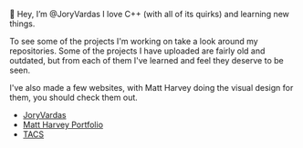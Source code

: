 👋 Hey, I’m @JoryVardas
I love C++ (with all of its quirks) and learning new things.

To see some of the projects I'm working on take a look around my repositories. Some of the projects I have uploaded are fairly old and outdated, but from each of them I've learned and feel they deserve to be seen.

I've also made a few websites, with Matt Harvey doing the visual design for them, you should check them out.
- [JoryVardas](https://joryvardas.ca)
- [Matt Harvey Portfolio](https://matt-harvey.ca)
- [TACS](https://tacspro.ca/)


<!---
JoryVardas/JoryVardas is a ✨ special ✨ repository because its `README.md` (this file) appears on your GitHub profile.
You can click the Preview link to take a look at your changes.
--->
